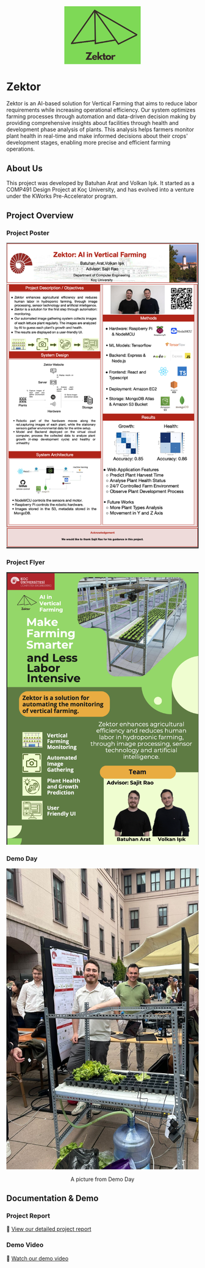 <div align="center">
  <img src="resources/zektor.ico" alt="Zektor Logo" width="200"/>
</div>

# Zektor

Zektor is an AI-based solution for Vertical Farming that aims to reduce labor requirements while increasing operational efficiency. Our system optimizes farming processes through  automation and data-driven decision making by providing comprehensive insights about facilities through health and development phase analysis of plants. This analysis helps farmers monitor plant health in real-time and make informed decisions about their crops' development stages, enabling more precise and efficient farming operations.

## About Us

This project was developed by Batuhan Arat and Volkan Işık. It started as a COMP491 Design Project at Koç University, and has evolved into a venture under the KWorks Pre-Accelerator program.

## Project Overview

### Project Poster
<div align="center">
  <img src="resources/Poster.JPG" alt="Project Poster"/>
</div>

### Project Flyer
<div align="center">
  <img src="resources/Flyer.JPG" alt="Project Flyer"/>
</div>

### Demo Day
<div align="center">
  <img src="resources/demoday.JPG" alt="Demo Day"/>
  <p>A picture from Demo Day</p>
</div>

## Documentation & Demo

### Project Report
📄 [View our detailed project report](resources/Comp491-AI%20in%20Vertical%20Farming%20Final%20Report.pdf)

### Demo Video
🎥 [Watch our demo video](https://www.youtube.com/watch?v=nUPkbnY_RNE)